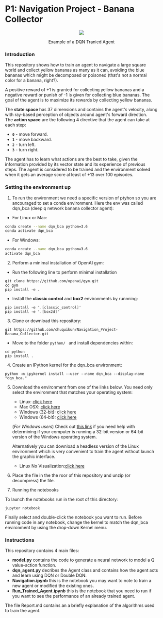 # P1: Navigation Project - Banana Collector
<p align="center">
<img align="center" src="https://github.com/chuquikun/Navigation_Project-Banana_Collector/blob/main/images/trained_dqn_agent.gif">
</p>
<p align="center">Example of a DQN Tranied Agent</p>

### Introduction

This repository shows how to train an agent to navigate a large square world and collect yellow bananas as many as it can, avoiding the blue bananas which might be decomposed or poisoned (that's not a normal color for a banana, right?).

A positive reward of +1 is granted for collecting yellow bananas and a negative reward or punish of -1 is given for collecting blue bananas.
The goal of the agent is to maximize its rewards by collecting yellow bananas.

The **state space** has 37 dimensions and contains the agent's velocity, along with ray-based perception of objects around agent's forward direction.  
The **action space** are the following 4 directive that the agent can take at each step:
- **`0`** - move forward.
- **`1`** - move backward.
- **`2`** - turn left.
- **`3`** - turn right.

The agent has to learn what actions are the best to take, given the information provided  by its vector state and its experience of previous steps. The agent is considered to be trained and the environment solved when it gets an average score al least of +13 over 100 episodes.


### Setting the environment up

1. To run the environment we need a specific version of ptyhon so you are ancouraged to set a conda environment. Here the env was called dqn_bca (deep q network banana collector agent):
* For Linux or Mac:

```bash
conda create --name dqn_bca python=3.6
conda activate dqn_bca
```
* For Windows:
```bash
conda create --name dqn_bca python=3.6 
activate dqn_bca
```

2. Perform a minimal installation of OpenAI gym:

*  Run the following line to perform minimal installation
```
git clone https://github.com/openai/gym.git
cd gym
pip install -e .
```
* Install the **classic control** and **box2** environments by runnning:
```
pip install -e '.[classic_control]'
pip install -e '.[box2d]'
```

3. Clone or download this repository:
```
git https://github.com/chuquikun/Navigation_Project-Banana_Collector.git
```
* Move to the folder `python/ ` and install dependencies within:
```
cd python
pip install .
```
4. Create an IPython kernel for the dqn_bca environment:

```
python -m ipykernel install --user --name dqn_bca --display-name "dqn_bca."
```
5. Download the environment from one of the links below.  You need only select the environment that matches your operating system:
    - Linux: [click here](https://s3-us-west-1.amazonaws.com/udacity-drlnd/P1/Banana/Banana_Linux.zip)
    - Mac OSX: [click here](https://s3-us-west-1.amazonaws.com/udacity-drlnd/P1/Banana/Banana.app.zip)
    - Windows (32-bit): [click here](https://s3-us-west-1.amazonaws.com/udacity-drlnd/P1/Banana/Banana_Windows_x86.zip)
    - Windows (64-bit): [click here](https://s3-us-west-1.amazonaws.com/udacity-drlnd/P1/Banana/Banana_Windows_x86_64.zip)
    
    (_For Windows users_) Check out [this link](https://support.microsoft.com/en-us/help/827218/how-to-determine-whether-a-computer-is-running-a-32-bit-version-or-64) if you need help with determining if your computer is running a 32-bit version or 64-bit version of the Windows operating system.
    
    Alternatively you can download a headless version of the Linux environment which is very convenient to train the agent without launch the graphic interface.
    - Linux No Visualization:[click here](https://s3-us-west-1.amazonaws.com/udacity-drlnd/P1/Banana/Banana_Linux_NoVis.zip)
    
6. Place the file in the the roor of this repository and unzip (or decompress) the file. 

7. Running the notebooks 

To launch the notebooks run in the root of this directory:
```
jupyter notebook
```
Finally select and double-click the notebook you want to run.
Before running code in any notebook, change the kernel to match the dqn_bca environment by using the drop-down Kernel menu.

### Instructions

This repository contains 4 main files:

- **model.py** contains the code to generate a neural network to model a Q value-action function.
- **dqn_agent.py** decribes the Agent class and contains how the agent acts and learn using DQN or Double DQN.
- **Navigation.ipynb** this is the notebook you may want to note to train a new agent or modified the existing ones.
- **Run_Trained_Agent.ipynb** this is the notebook that you need to run if you want to see the performance of an already trained agent.

The file Report.md contains an a briefly explanation of the algorithms used to train the agent.
